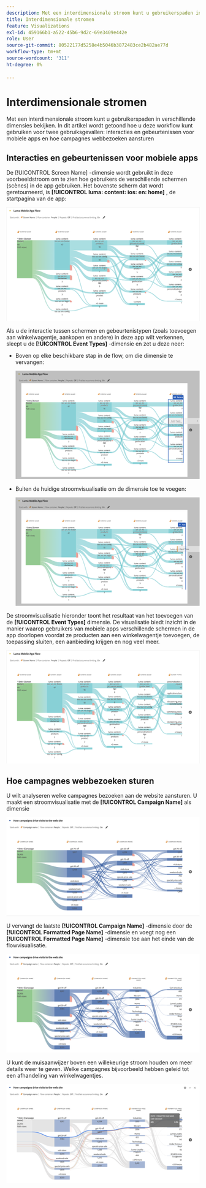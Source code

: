 ```yaml
---
description: Met een interdimensionale stroom kunt u gebruikerspaden in verschillende dimensies bekijken.
title: Interdimensionale stromen
feature: Visualizations
exl-id: 459166b1-a522-45b6-9d2c-69e3409e442e
role: User
source-git-commit: 80522177d5258e4b5046b3872483ce2b482ae77d
workflow-type: tm+mt
source-wordcount: '311'
ht-degree: 0%

---
```


# Interdimensionale stromen

Met een interdimensionale stroom kunt u gebruikerspaden in verschillende dimensies bekijken. In dit artikel wordt getoond hoe u deze workflow kunt gebruiken voor twee gebruiksgevallen: interacties en gebeurtenissen voor mobiele apps en hoe campagnes webbezoeken aansturen

<!--
A dimension label at the top of each Flow column makes using multiple dimensions in a flow visualization more intuitive:

![An intero-dimensional flow highlighting multiple dimensions including Product, Page, OS version, and Time Spent.](assets/flow.png)
-->

## Interacties en gebeurtenissen voor mobiele apps

De [!UICONTROL Screen Name] -dimensie wordt gebruikt in deze voorbeeldstroom om te zien hoe gebruikers de verschillende schermen (scènes) in de app gebruiken. Het bovenste scherm dat wordt geretourneerd, is **[!UICONTROL luma: content: ios: en: home]** , de startpagina van de app:

![ de stroom die van A het Toegevoegde Punt toont.](assets/flowapp.png)

Als u de interactie tussen schermen en gebeurtenistypen (zoals toevoegen aan winkelwagentje, aankopen en andere) in deze app wilt verkennen, sleept u de **[!UICONTROL Event Types]** -dimensie en zet u deze neer:

* Boven op elke beschikbare stap in de flow, om die dimensie te vervangen:

  ![ de stroom van A die de afmeting van de Pagina toont sleept aan de veelvoudige gebieden.](assets/flowapp-replace.png)

* Buiten de huidige stroomvisualisatie om de dimensie toe te voegen:

  ![ de stroom van A die de afmeting van de Pagina toont aan het witte die ruimte aan het eind wordt gesleept.](assets/flowapp-add.png)

De stroomvisualisatie hieronder toont het resultaat van het toevoegen van de **[!UICONTROL  Event Types]** dimensie. De visualisatie biedt inzicht in de manier waarop gebruikers van mobiele apps verschillende schermen in de app doorlopen voordat ze producten aan een winkelwagentje toevoegen, de toepassing sluiten, een aanbieding krijgen en nog veel meer.

![ A fLow die de de afmetingsresultaten van de Pagina bij de bovenkant van de lijst tonen.](assets/flowapp-result.png)

## Hoe campagnes webbezoeken sturen

U wilt analyseren welke campagnes bezoeken aan de website aansturen. U maakt een stroomvisualisatie met de **[!UICONTROL Campaign Name]** als dimensie

![ de dimensie van de het Webcampagne van de stroom ](assets/flowweb.png)

U vervangt de laatste **[!UICONTROL Campaign Name]** -dimensie door de **[!UICONTROL Formatted Page Name]** -dimensie en voegt nog een **[!UICONTROL Formatted Page Name]** -dimensie toe aan het einde van de flowvisualisatie.

![ de naam van de het Webcampagne van de stroom en Web-pagina dimensie ](assets/flowweb-replace.png)

U kunt de muisaanwijzer boven een willekeurige stroom houden om meer details weer te geven. Welke campagnes bijvoorbeeld hebben geleid tot een afhandeling van winkelwagentjes.

![ de naam van de het Webcampagne van de stroom en Web-pagina dimensie hover ](assets/flowweb-hover.png)
